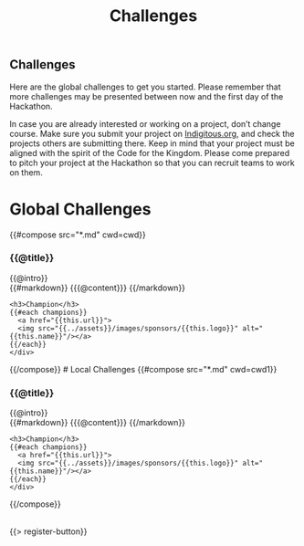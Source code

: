 ﻿---
title: Challenges
cwd: src/content/events/global/2015/challenges
cwd1: src/content/events/dfw/2015g/challenges
---
## <i class="icon fa-flag"></i> Challenges

Here are the global challenges to get you started. Please remember that more challenges may be presented between now and the first day of the Hackathon.

In case you are already interested or working on a project, don’t change course. Make sure you submit your project on [Indigitous.org](https://indigitous.org), and check the projects others are submitting there. Keep in mind that your project must be aligned with the spirit of the Code for the Kingdom. Please come prepared to pitch your project at the Hackathon so that you can recruit teams to work on them.

# Global Challenges
{{#compose src="*.md" cwd=cwd}}
<div class="row">
  <div class="3u">
    <h3>{{@title}}</h3> 
  </div>
  <div class="9u challenge-description">
    <div class="expander intro">
      <span class="toggle-switch"></span>
      {{@intro}} 
    </div>
    <div class="content">
{{#markdown}}
{{{@content}}}
{{/markdown}}

    <h3>Champion</h3>
    {{#each champions}}
      <a href="{{this.url}}">
      <img src="{{../assets}}/images/sponsors/{{this.logo}}" alt="{{this.name}}"/></a>
    {{/each}}
    </div>
  </div>
</div>
{{/compose}}
# Local Challenges
{{#compose src="*.md" cwd=cwd1}}
<div class="row">
  <div class="3u">
    <h3>{{@title}}</h3> 
  </div>
  <div class="9u challenge-description">
    <div class="expander intro">
      <span class="toggle-switch"></span>
      {{@intro}} 
    </div>
    <div class="content">
{{#markdown}}
{{{@content}}}
{{/markdown}}

    <h3>Champion</h3>
    {{#each champions}}
      <a href="{{this.url}}">
      <img src="{{../assets}}/images/sponsors/{{this.logo}}" alt="{{this.name}}"/></a>
    {{/each}}
    </div>
  </div>
</div>


{{/compose}}


<br/>
{{> register-button}}
